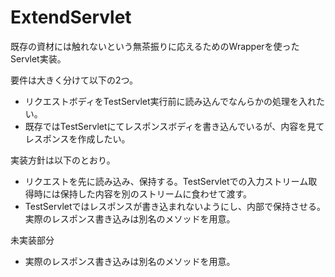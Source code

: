 # ExtendServlet

既存の資材には触れないという無茶振りに応えるためのWrapperを使ったServlet実装。

要件は大きく分けて以下の2つ。
* リクエストボディをTestServlet実行前に読み込んでなんらかの処理を入れたい。
* 既存ではTestServletにてレスポンスボディを書き込んでいるが、内容を見てレスポンスを作成したい。

実装方針は以下のとおり。
* リクエストを先に読み込み、保持する。TestServletでの入力ストリーム取得時には保持した内容を別のストリームに食わせて渡す。
* TestServletではレスポンスが書き込まれないようにし、内部で保持させる。実際のレスポンス書き込みは別名のメソッドを用意。

未実装部分
* 実際のレスポンス書き込みは別名のメソッドを用意。
